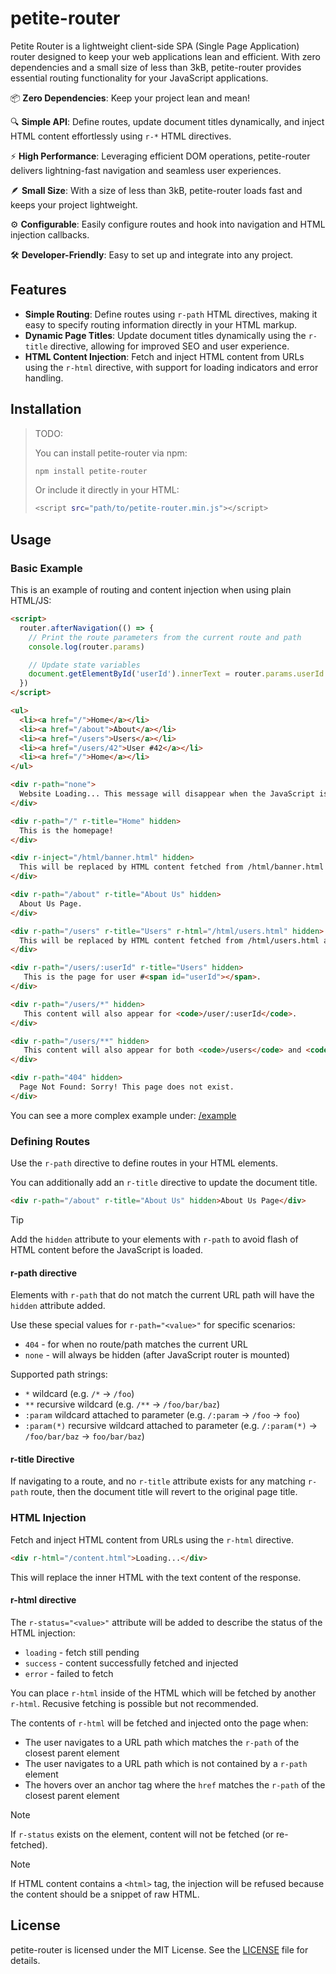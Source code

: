 # petite-router

Petite Router is a lightweight client-side SPA (Single Page Application) router designed to keep
your web applications lean and efficient. With zero dependencies and a small size of less than 3kB,
petite-router provides essential routing functionality for your JavaScript applications.


📦 **Zero Dependencies**: Keep your project lean and mean!

🔍 **Simple API**: Define routes, update document titles dynamically, and inject HTML content effortlessly using `r-*` HTML directives.

⚡ **High Performance**: Leveraging efficient DOM operations, petite-router delivers lightning-fast navigation and seamless user experiences.

🪶 **Small Size**: With a size of less than 3kB, petite-router loads fast and keeps your project lightweight.

⚙️ **Configurable**: Easily configure routes and hook into navigation and HTML injection callbacks.

🛠️ **Developer-Friendly**: Easy to set up and integrate into any project.


## Features

* **Simple Routing**: Define routes using `r-path` HTML directives, making it easy to specify routing information directly in your HTML markup.
* **Dynamic Page Titles**: Update document titles dynamically using the `r-title` directive, allowing for improved SEO and user experience.
* **HTML Content Injection**: Fetch and inject HTML content from URLs using the `r-html` directive, with support for loading indicators and error handling.

## Installation

> TODO:
>
> You can install petite-router via npm:
>
> ```bash
> npm install petite-router
> ```
>
> Or include it directly in your HTML:
>
> ```bash
> <script src="path/to/petite-router.min.js"></script>
> ```

## Usage

### Basic Example

This is an example of routing and content injection when using plain HTML/JS:

```html
<script>
  router.afterNavigation(() => {
    // Print the route parameters from the current route and path
    console.log(router.params)

    // Update state variables
    document.getElementById('userId').innerText = router.params.userId
  })
</script>

<ul>
  <li><a href="/">Home</a></li>
  <li><a href="/about">About</a></li>
  <li><a href="/users">Users</a></li>
  <li><a href="/users/42">User #42</a></li>
  <li><a href="/">Home</a></li>
</ul>

<div r-path="none">
  Website Loading... This message will disappear when the JavaScript is loaded.
</div>

<div r-path="/" r-title="Home" hidden>
  This is the homepage!
</div>

<div r-inject="/html/banner.html" hidden>
  This will be replaced by HTML content fetched from /html/banner.html
</div>

<div r-path="/about" r-title="About Us" hidden>
  About Us Page.
</div>

<div r-path="/users" r-title="Users" r-html="/html/users.html" hidden>
  This will be replaced by HTML content fetched from /html/users.html after an anchor tag is hovered which matches <code>/users</code>.
</div>

<div r-path="/users/:userId" r-title="Users" hidden>
   This is the page for user #<span id="userId"></span>.
</div>

<div r-path="/users/*" hidden>
   This content will also appear for <code>/user/:userId</code>.
</div>

<div r-path="/users/**" hidden>
   This content will also appear for both <code>/users</code> and <code>/user/:userId</code>.
</div>

<div r-path="404" hidden>
  Page Not Found: Sorry! This page does not exist.
</div>
```

You can see a more complex example under: [/example](example)

### Defining Routes

Use the `r-path` directive to define routes in your HTML elements.

You can additionally add an `r-title` directive to update the document title.

```html
<div r-path="/about" r-title="About Us" hidden>About Us Page</div>
```

> [!TIP]
> Add the `hidden` attribute to your elements with `r-path` to avoid flash of HTML content before
> the JavaScript is loaded. 

#### r-path directive

Elements with `r-path` that do not match the current URL path will have the `hidden` attribute added.

Use these special values for `r-path="<value>"` for specific scenarios:
- `404` - for when no route/path matches the current URL 
- `none` - will always be hidden (after JavaScript router is mounted)

Supported path strings:
- `*` wildcard  (e.g. `/*` -> `/foo`)
- `**` recursive wildcard (e.g. `/**` -> `/foo/bar/baz`)
- `:param` wildcard attached to parameter (e.g. `/:param` -> `/foo` -> `foo`)
- `:param(*)` recursive wildcard attached to parameter (e.g. `/:param(*)` -> `/foo/bar/baz` -> `foo/bar/baz`)

#### r-title Directive

If navigating to a route, and no `r-title` attribute exists for any matching `r-path` route,
then the document title will revert to the original page title.

### HTML Injection

Fetch and inject HTML content from URLs using the `r-html` directive.

```html
<div r-html="/content.html">Loading...</div>
```

This will replace the inner HTML with the text content of the response.

#### r-html directive

The `r-status="<value>"` attribute will be added to describe the status of the HTML injection:
- `loading` - fetch still pending
- `success` - content successfully fetched and injected
- `error` - failed to fetch

You can place `r-html` inside of the HTML which will be fetched by another `r-html`. 
Recusive fetching is possible but not recommended.

The contents of `r-html` will be fetched and injected onto the page when:
- The user navigates to a URL path which matches the `r-path` of the closest parent element
- The user navigates to a URL path which is not contained by a `r-path` element
- The hovers over an anchor tag where the `href` matches the `r-path` of the closest parent element

> [!NOTE]
> If `r-status` exists on the element, content will not be fetched (or re-fetched).

> [!NOTE]
> If HTML content contains a `<html>` tag, the injection will be refused because the content should
> be a snippet of raw HTML.

## License

petite-router is licensed under the MIT License. See the [LICENSE](LICENSE) file for details.
